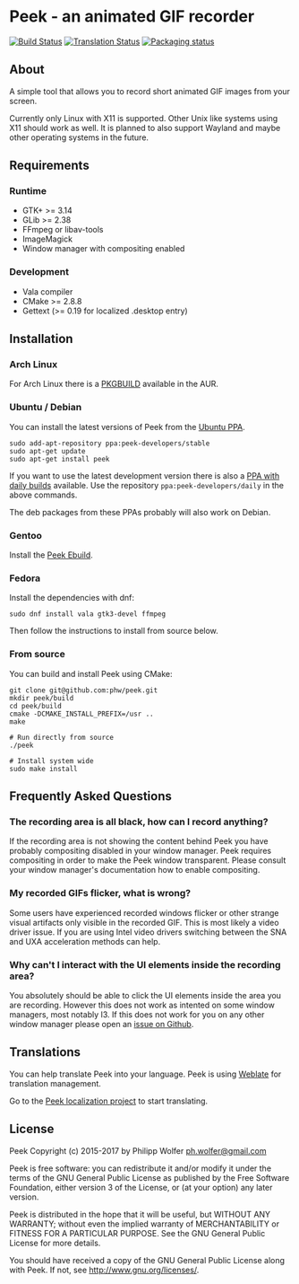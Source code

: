 # Peek - an animated GIF recorder
[![Build Status](https://travis-ci.org/phw/peek.svg?branch=master)](https://travis-ci.org/phw/peek)
[![Translation Status](https://hosted.weblate.org/widgets/peek/-/svg-badge.svg)](https://hosted.weblate.org/engage/peek/?utm_source=widget)
[![Packaging status](https://repology.org/badge/tiny-repos/peek.svg)](https://repology.org/metapackage/peek/packages)


## About
A simple tool that allows you to record short animated GIF images from your screen.

Currently only Linux with X11 is supported. Other Unix like systems using X11
should work as well. It is planned to also support Wayland and maybe other
operating systems in the future.


## Requirements
### Runtime

  * GTK+ >= 3.14
  * GLib >= 2.38
  * FFmpeg or libav-tools
  * ImageMagick
  * Window manager with compositing enabled

### Development

 * Vala compiler
 * CMake >= 2.8.8
 * Gettext (>= 0.19 for localized .desktop entry)


## Installation
### Arch Linux
For Arch Linux there is a
[PKGBUILD](https://aur.archlinux.org/packages/peek/) available in the AUR.

### Ubuntu / Debian
You can install the latest versions of Peek from the
[Ubuntu PPA](https://code.launchpad.net/~peek-developers/+archive/ubuntu/stable).

    sudo add-apt-repository ppa:peek-developers/stable
    sudo apt-get update
    sudo apt-get install peek

If you want to use the latest development version there is also a
[PPA with daily builds](https://code.launchpad.net/~peek-developers/+archive/ubuntu/daily)
available. Use the repository `ppa:peek-developers/daily` in the above commands.

The deb packages from these PPAs probably will also work on Debian.

### Gentoo
Install the [Peek Ebuild](https://packages.gentoo.org/packages/media-video/peek).

### Fedora
Install the dependencies with dnf:

    sudo dnf install vala gtk3-devel ffmpeg

Then follow the instructions to install from source below.

### From source
You can build and install Peek using CMake:

```shell
git clone git@github.com:phw/peek.git
mkdir peek/build
cd peek/build
cmake -DCMAKE_INSTALL_PREFIX=/usr ..
make

# Run directly from source
./peek

# Install system wide
sudo make install
```

## Frequently Asked Questions
### The recording area is all black, how can I record anything?
If the recording area is not showing the content behind Peek you have probably
compositing disabled in your window manager. Peek requires compositing in order
to make the Peek window transparent. Please consult your window manager's
documentation how to enable compositing.

### My recorded GIFs flicker, what is wrong?
Some users have experienced recorded windows flicker or other strange visual
artifacts only visible in the recorded GIF. This is most likely a video driver
issue. If you are using Intel video drivers switching between the SNA and UXA
acceleration methods can help.

### Why can't I interact with the UI elements inside the recording area?
You absolutely should be able to click the UI elements inside the area you are
recording. However this does not work as intented on some window managers,
most notably I3. If this does not work for you on any other window manager
please open an [issue on Github](https://github.com/phw/peek/issues).


## Translations
You can help translate Peek into your language. Peek is using
[Weblate](https://weblate.org/) for translation management.

Go to the [Peek localization project](https://hosted.weblate.org/engage/peek/)
to start translating.


## License
Peek Copyright (c) 2015-2017 by Philipp Wolfer <ph.wolfer@gmail.com>

Peek is free software: you can redistribute it and/or modify
it under the terms of the GNU General Public License as published by
the Free Software Foundation, either version 3 of the License, or
(at your option) any later version.

Peek is distributed in the hope that it will be useful,
but WITHOUT ANY WARRANTY; without even the implied warranty of
MERCHANTABILITY or FITNESS FOR A PARTICULAR PURPOSE.  See the
GNU General Public License for more details.

You should have received a copy of the GNU General Public License
along with Peek.  If not, see <http://www.gnu.org/licenses/>.
